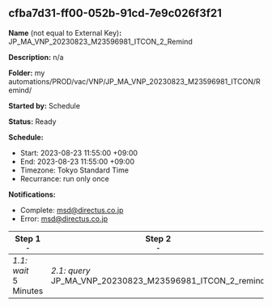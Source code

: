 ## cfba7d31-ff00-052b-91cd-7e9c026f3f21

**Name** (not equal to External Key)**:** JP_MA_VNP_20230823_M23596981_ITCON_2_Remind

**Description:** n/a

**Folder:** my automations/PROD/vac/VNP/JP_MA_VNP_20230823_M23596981_ITCON/Remind/

**Started by:** Schedule

**Status:** Ready

**Schedule:**

* Start: 2023-08-23 11:55:00 +09:00
* End: 2023-08-23 11:55:00 +09:00
* Timezone: Tokyo Standard Time
* Recurrance: run only once

**Notifications:**

* Complete: msd@directus.co.jp
* Error: msd@directus.co.jp

| Step 1<br>_<small>-</small>_ | Step 2<br>_<small>-</small>_ | Step 3<br>_<small>-</small>_ |
| --- | --- | --- |
| _1.1: wait_<br>5 Minutes | _2.1: query_<br>JP_MA_VNP_20230823_M23596981_ITCON_2_remind | _3.1: emailSend_<br>JP_MA_VNP_20230823_M23596981_ITCON_2_remind |

